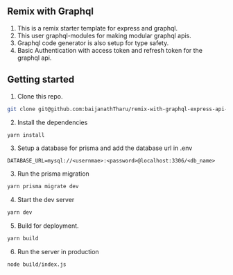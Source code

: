 ## Remix with Graphql

1. This is a remix starter template for express and graphql.
2. This user graphql-modules for making modular graphql apis.
3. Graphql code generator is also setup for type safety.
4. Basic Authentication with access token and refresh token for the graphql api.

## Getting started

1. Clone this repo.

```sh
git clone git@github.com:baijanathTharu/remix-with-graphql-express-api-starter.git
```

2. Install the dependencies

```sh
yarn install
```

3. Setup a database for prisma and add the database url in .env

```
DATABASE_URL=mysql://<usernmae>:<password>@localhost:3306/<db_name>
```

3. Run the prisma migration

```sh
yarn prisma migrate dev
```

4. Start the dev server

```sh
yarn dev
```

5. Build for deployment.

```sh
yarn build
```

6. Run the server in production

```sh
node build/index.js
```
